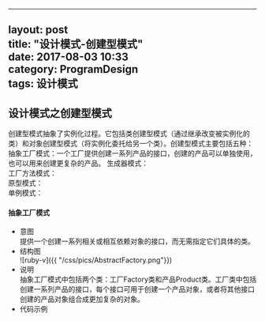 ----		
layout: post		
title: "设计模式-创建型模式"		
date: 2017-08-03 10:33		
category: ProgramDesign		
tags: 设计模式		
----		
## 设计模式之创建型模式		
 创建型模式抽象了实例化过程。它包括类创建型模式（通过继承改变被实例化的类）和对象创建型模式（将实例化委托给另一个类）。创建型模式主要包括五种：  
 抽象工厂模式：一个工厂提供创建一系列产品的接口，创建的产品可以单独使用，也可以用来创建更复杂的产品。	
 生成器模式：  
 工厂方法模式：  
 原型模式：  
 单例模式：  
#### 抽象工厂模式		
 * 意图  		
 提供一个创建一系列相关或相互依赖对象的接口，而无需指定它们具体的类。		
 * 结构图  
 ![ruby-v]({{ "/css/pics/AbstractFactory.png"}})		
 * 说明  
 抽象工厂模式中包括两个类：工厂Factory类和产品Product类。工厂类中包括创建一系列产品的接口，每个接口可用于创建一个产品对象，或者将其他接口创建的产品对象组合成更加复杂的对象。		
 * 代码示例
 